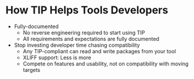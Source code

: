 # How TIP Helps Tools Developers #

  * Fully-documented
    * No reverse engineering required to start using TIP
    * All requirements and expectations are fully documented
  * Stop investing developer time chasing compatibility
    * Any TIP-compliant can read and write packages from your tool
    * XLIFF support: Less is more
    * Compete on features and usability, not on compatibility with moving targets